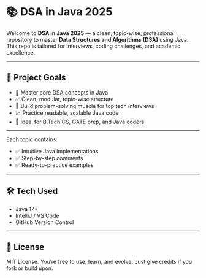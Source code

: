 # 📚 DSA in Java 2025

Welcome to **DSA in Java 2025** — a clean, topic-wise, professional repository to master **Data Structures and Algorithms (DSA)** using Java. This repo is tailored for interviews, coding challenges, and academic excellence.

---

## 📌 Project Goals

- 🚀 Master core DSA concepts in Java
- ✅ Clean, modular, topic-wise structure
- 💼 Build problem-solving muscle for top tech interviews
- 📈 Practice readable, scalable Java code
- 📘 Ideal for B.Tech CS, GATE prep, and Java coders

---
Each topic contains:
- ✅ Intuitive Java implementations
- ✅ Step-by-step comments
- ✅ Ready-to-practice examples
 
---
## 🛠️ Tech Used
- Java 17+
- IntelliJ / VS Code
- GitHub Version Control

---
## 📄 License
MIT License. You’re free to use, learn, and evolve. Just give credits if you fork or build upon.
